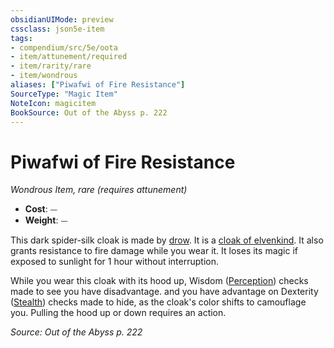 ```yaml
---
obsidianUIMode: preview
cssclass: json5e-item
tags:
- compendium/src/5e/oota
- item/attunement/required
- item/rarity/rare
- item/wondrous
aliases: ["Piwafwi of Fire Resistance"]
SourceType: "Magic Item"
NoteIcon: magicitem
BookSource: Out of the Abyss p. 222
---
```

# Piwafwi of Fire Resistance
*Wondrous Item, rare (requires attunement)*  

- **Cost**: ⏤
- **Weight**: ⏤

This dark spider-silk cloak is made by [drow](/2-Mechanics/CLI/bestiary/humanoid/drow.md). It is a [cloak of elvenkind](/2-Mechanics/CLI/items/cloak-of-elvenkind.md). It also grants resistance to fire damage while you wear it. It loses its magic if exposed to sunlight for 1 hour without interruption.

While you wear this cloak with its hood up, Wisdom ([Perception](/2-Mechanics/CLI/rules/skills.md#Perception)) checks made to see you have disadvantage. and you have advantage on Dexterity ([Stealth](/2-Mechanics/CLI/rules/skills.md#Stealth)) checks made to hide, as the cloak's color shifts to camouflage you. Pulling the hood up or down requires an action.

*Source: Out of the Abyss p. 222*